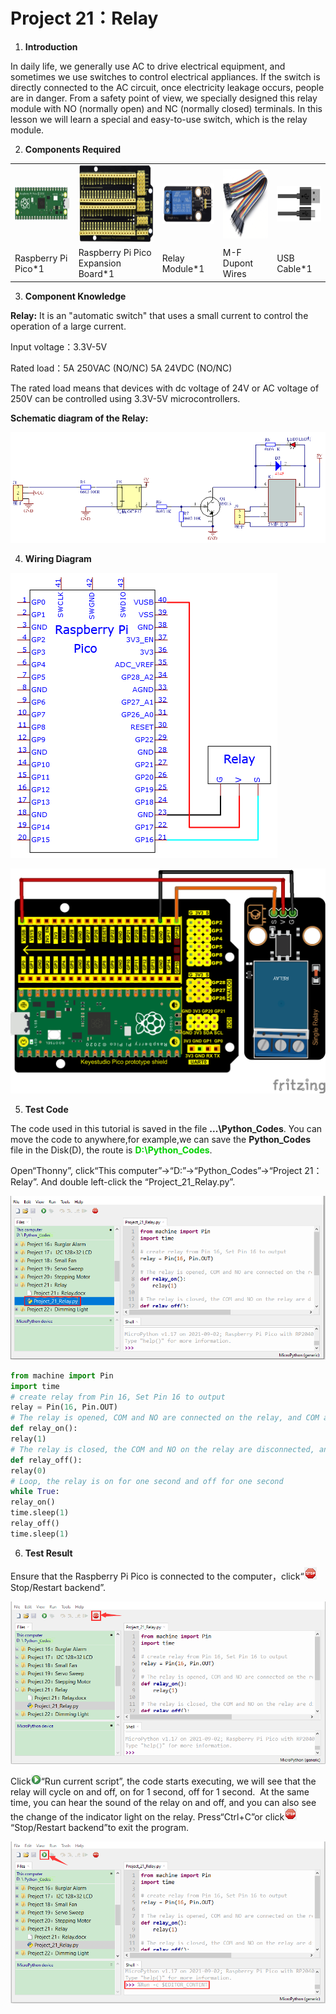 # Project 21：Relay

1.  **Introduction**
    

In daily life, we generally use AC to drive electrical equipment, and sometimes we use switches to control electrical appliances. If the switch is directly connected to the AC circuit, once electricity leakage occurs, people are in danger. From a safety point of view, we specially designed this relay module with NO (normally open) and NC (normally closed) terminals. In this lesson we will learn a special and easy-to-use switch, which is the relay module.
    
2.  **Components Required**

<table>
<tbody>
<tr class="odd">
<td><p><img src="https://raw.githubusercontent.com/keyestudio/KS3025-KS3025F-Keyestudio-Raspberry-Pi-Pico-Learning-Kit-Complete-Edition-Raspberry-Pi/master/media/5207588df3059cf385957664d41e9ac6.jpeg" style="width:1.41806in;height:0.56458in" /></p></td>
<td><img src="https://raw.githubusercontent.com/keyestudio/KS3025-KS3025F-Keyestudio-Raspberry-Pi-Pico-Learning-Kit-Complete-Edition-Raspberry-Pi/master/media/bc08dc3772fc1fef6fa1e07bd81f6680.png" style="width:1.66806in;height:1.28403in" /></td>
<td><img src="https://raw.githubusercontent.com/keyestudio/KS3025-KS3025F-Keyestudio-Raspberry-Pi-Pico-Learning-Kit-Complete-Edition-Raspberry-Pi/master/media/1ea87894c6aa8d475203e447ad5e930a.png" style="width:1.27083in;height:0.68056in" /></td>
<td><img src="https://raw.githubusercontent.com/keyestudio/KS3025-KS3025F-Keyestudio-Raspberry-Pi-Pico-Learning-Kit-Complete-Edition-Raspberry-Pi/master/media/1fbdfe0569327d9a42600a54336bf7b5.png" style="width:1.38819in;height:1.15833in" /></td>
<td><img src="https://raw.githubusercontent.com/keyestudio/KS3025-KS3025F-Keyestudio-Raspberry-Pi-Pico-Learning-Kit-Complete-Edition-Raspberry-Pi/master/media/7dcbd02995be3c142b2f97df7f7c03ce.png" style="width:1.11528in;height:0.59722in" /></td>
</tr>
<tr class="even">
<td>Raspberry Pi Pico*1</td>
<td>Raspberry Pi Pico Expansion Board*1</td>
<td>Relay Module*1</td>
<td>M-F Dupont Wires</td>
<td>USB Cable*1</td>
</tr>
</tbody>
</table>

3.  **Component Knowledge**
    

**Relay:** It is an "automatic switch" that uses a small current to control the operation of a large current.
    
Input voltage：3.3V-5V
    
Rated load：5A 250VAC (NO/NC) 5A 24VDC (NO/NC)
    
The rated load means that devices with dc voltage of 24V or AC voltage of 250V can be controlled using 3.3V-5V microcontrollers.  
    
**Schematic diagram of the Relay:**

![Img](./media/img-20231025165044.png)


4.  **Wiring Diagram**

![Img](./media/img-20231025165054.png)

![](../media/0e76ea13b2034301be2ecdfde7f21f1e.png)

5.  **Test Code**

The code used in this tutorial is saved in the file **...\\Python_Codes**. You can move the code to anywhere,for example,we can save the **Python_Codes** file in the Disk(D), the route is <span style="color: rgb(0, 209, 0);">**D:\\Python_Codes**</span>.

Open“Thonny”, click“This computer”→“D:”→“Python_Codes”→“Project 21：Relay”. And double left-click the “Project\_21\_Relay.py”.

![](../media/6b610e7e5081befcea5305663f426d38.png)

```python
from machine import Pin
import time
# create relay from Pin 16, Set Pin 16 to output
relay = Pin(16, Pin.OUT)
# The relay is opened, COM and NO are connected on the relay, and COM and NC are disconnected.
def relay_on():
relay(1)
# The relay is closed, the COM and NO on the relay are disconnected, and the COM and NC are connected.
def relay_off():
relay(0)
# Loop, the relay is on for one second and off for one second
while True:
relay_on()
time.sleep(1)
relay_off()
time.sleep(1)
```


6.  **Test Result**
    
Ensure that the Raspberry Pi Pico is connected to the computer，click“![](../media/27451c8a9c13e29d02bc0f5831cfaf1f.png)Stop/Restart backend”.

![](../media/e9e38c240d8278f282fd2912cc73d331.png)

Click![](../media/da852227207616ccd9aff28f19e02690.png)“Run current script”, the code starts executing, we will see that the relay will cycle on and off, on for 1 second, off for 1 second.  At the same time, you can hear the sound of the relay on and off, and you can also see the change of the indicator light on the relay. Press“Ctrl+C”or click![](../media/27451c8a9c13e29d02bc0f5831cfaf1f.png)“Stop/Restart backend”to exit the program.

![](../media/be6f35e062c5656930fffa6dce839777.png)
